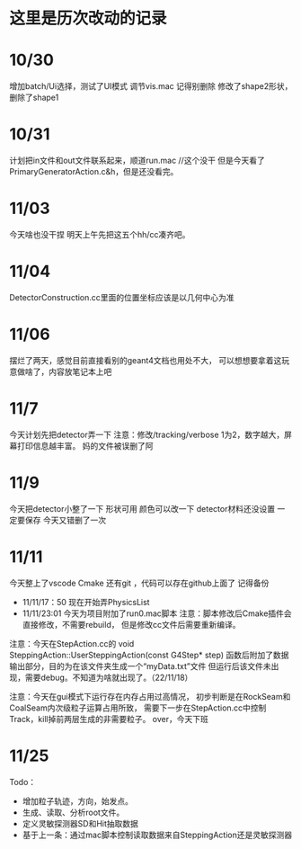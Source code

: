 # 这里是历次改动的记录
# 10/30
增加batch/Ui选择，测试了UI模式
调节vis.mac 记得别删除
修改了shape2形状，删除了shape1
# 10/31
计划把in文件和out文件联系起来，顺道run.mac //这个没干
但是今天看了PrimaryGeneratorAction.c&h，但是还没看完。
# 11/03
今天啥也没干捏
明天上午先把这五个hh/cc凑齐吧。
# 11/04
DetectorConstruction.cc里面的位置坐标应该是以几何中心为准
# 11/06
摆烂了两天，感觉目前直接看别的geant4文档也用处不大，
可以想想要拿着这玩意做啥了，内容放笔记本上吧
# 11/7
今天计划先把detector弄一下
注意：修改/tracking/verbose 1为2，数字越大，屏幕打印信息越丰富。
妈的文件被误删了阿
# 11/9
今天把detector小整了一下
形状可用
颜色可以改一下
detector材料还没设置
一定要保存
今天又错删了一次
# 11/11
今天整上了vscode Cmake 
还有git ，代码可以存在github上面了
记得备份
* 11/11/17：50 
现在开始弄PhysicsList
* 11/11/23:01
今天为项目附加了run0.mac脚本
注意：脚本修改后Cmake插件会直接修改，不需要rebuild，
但是修改cc文件后需要重新编译。

注意：今天在StepAction.cc的
void SteppingAction::UserSteppingAction(const G4Step* step)
函数后附加了数据输出部分，目的为在该文件夹生成一个“myData.txt”文件
但运行后该文件未出现，需要debug。不知道为啥就出现了。（22/11/18）

注意：今天在gui模式下运行存在内存占用过高情况，
初步判断是在RockSeam和CoalSeam内次级粒子运算占用所致，
需要下一步在StepAction.cc中控制Track，kill掉前两层生成的非需要粒子。
over，今天下班
# 11/25
Todo：
* 增加粒子轨迹，方向，始发点。
* 生成、读取、分析root文件。
* 定义灵敏探测器SD和Hit抽取数据
* 基于上一条：通过mac脚本控制读取数据来自SteppingAction还是灵敏探测器


